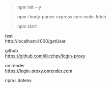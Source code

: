 >npm init --y

>npm i body-parser express cors node-fetch

>npm start


test  
http://localhost:4000/getUser

github  
https://github.com/illicchpv/login-proxy

on render  
https://login-proxy.onrender.com

npm i dotenv

